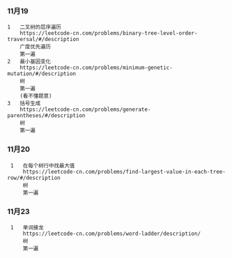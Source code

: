 ### 11月19
    1   二叉树的层序遍历        
        https://leetcode-cn.com/problems/binary-tree-level-order-traversal/#/description
        广度优先遍历
        第一遍
    2   最小基因变化
        https://leetcode-cn.com/problems/minimum-genetic-mutation/#/description
        树
        第一遍
        (看不懂题意)
    3   括号生成
        https://leetcode-cn.com/problems/generate-parentheses/#/description   
        树
        第一遍
### 11月20
     1   在每个树行中找最大值        
         https://leetcode-cn.com/problems/find-largest-value-in-each-tree-row/#/description
         树
         第一遍       
### 11月23
     1   单词接龙        
         https://leetcode-cn.com/problems/word-ladder/description/
         树
         第一遍       